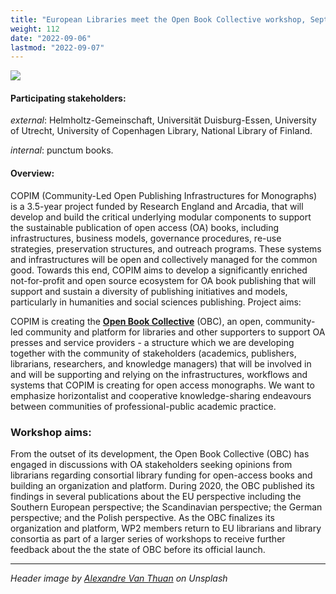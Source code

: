 ```yaml
---
title: "European Libraries meet the Open Book Collective workshop, September 09, 2022"
weight: 112
date: "2022-09-06"
lastmod: "2022-09-07"
---
```


![](/images/alexandre-van-thuan-DPwd8uWFb0k-unsplash-cropped.jpg)

#### Participating stakeholders:

_external_: Helmholtz-Gemeinschaft, Universität Duisburg-Essen, University of Utrecht, University of Copenhagen Library, National Library of Finland.  

_internal_: punctum books.



#### Overview:

COPIM (Community-Led Open Publishing Infrastructures for Monographs) is a 3.5-year project funded by Research England and Arcadia, that will develop and build the critical underlying modular components to support the sustainable publication of open access (OA) books, including infrastructures, business models, governance procedures, re-use strategies, preservation structures, and outreach programs. These systems and infrastructures will be open and collectively managed for the common good. Towards this end, COPIM aims to develop a significantly enriched not-for-profit and open source ecosystem for OA book publishing that will support and sustain a diversity of publishing initiatives and models, particularly in humanities and social sciences publishing. Project aims:

COPIM is creating the **[Open Book Collective](https://copim.pubpub.org/open-book-collective)** (OBC), an open, community-led community and platform for libraries and other supporters to support OA presses and service providers - a structure which we are developing together with the community of stakeholders (academics, publishers, librarians, researchers, and knowledge managers) that will be involved in and will be supporting and relying on the infrastructures, workflows and systems that COPIM is creating for open access monographs. We want to emphasize horizontalist and cooperative knowledge-sharing endeavours between communities of professional-public academic practice.

### Workshop aims:

From the outset of its development, the Open Book Collective (OBC) has engaged in discussions with OA stakeholders seeking opinions from librarians regarding consortial library funding for open-access books and building an organization and platform. During 2020, the OBC published its findings in several publications about the EU perspective including the Southern European perspective; the Scandinavian perspective; the German perspective; and the Polish perspective. As the OBC finalizes its organization and platform, WP2 members return to EU librarians and library consortia as part of a larger series of workshops to receive further feedback about the the state of OBC before its official launch.




---

*Header image by [Alexandre Van Thuan](https://unsplash.com/photos/DPwd8uWFb0k) on Unsplash*
